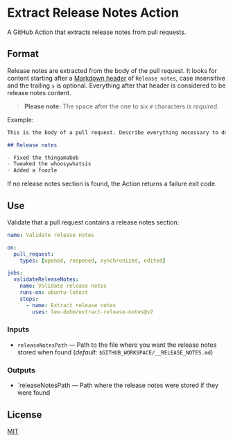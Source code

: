 # Extract Release Notes Action

A GitHub Action that extracts release notes from pull requests.

## Format

Release notes are extracted from the body of the pull request. It looks for content starting after a [Markdown header](https://spec.commonmark.org/0.29/#atx-headings) of `Release notes`, case insensitive and the trailing `s` is optional. Everything after that header is considered to be release notes content.

> **Please note:** The space after the one to six `#` characters _is required._

Example:

```markdown
This is the body of a pull request. Describe everything necessary to do with the PR here.

## Release notes

- Fixed the thingamabob
- Tweaked the whoosywhatsis
- Added a foozle
```

If no release notes section is found, the Action returns a failure exit code.

## Use

Validate that a pull request contains a release notes section:

```yaml
name: Validate release notes

on:
  pull_request:
    types: [opened, reopened, synchronized, edited]

jobs:
  validateReleaseNotes:
    name: Validate release notes
    runs-on: ubuntu-latest
    steps:
      - name: Extract release notes
        uses: lee-dohm/extract-release-notes@v2
```

### Inputs

- `releaseNotesPath` &mdash; Path to the file where you want the release notes stored when found (_default:_ `$GITHUB_WORKSPACE/__RELEASE_NOTES.md`)

### Outputs

- `releaseNotesPath &mdash; Path where the release notes were stored if they were found

## License

[MIT](LICENSE.md)
